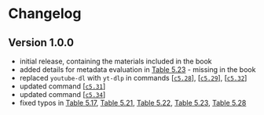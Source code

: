 # Changelog

## Version 1.0.0

- initial release, containing the materials included in the book
- added details for metadata evaluation in [Table 5.23](../eval_metadata/facebook/facebook-groups-metadata.md#table-5-23) - missing in the book
- replaced `youtube-dl` with `yt-dlp` in commands [[`c5.28`]](./data_collection/social_media_platforms/youtube/yt-dlp_ytcd.md#c5-28), [[`c5.29`]](./data_collection/social_media_platforms/youtube/yt-dlp_ytcd.md#c5-29), [[`c5.32`]](./data_collection/social_media_platforms/youtube/yt-dlp_ytcd.md#c5-32)
- updated command [[`c5.31`]](./data_collection/social_media_platforms/youtube/yt-dlp_ytcd.md#c5-31)
- updated command [[`c5.34`]](./data_processing/pdf_word_images.md#c5-34)
- fixed typos in [Table 5.17](./eval_metadata/instagram/ig_instaloader-posts-metadata.md#table-5-17), [Table 5.21](./eval_metadata/facebook/fb_fbs-posts-metadata.md#table-5-21), [Table 5.22](./eval_metadata/facebook/fb_fbs-profiles-metadata.md#table-5-22), [Table 5.23](./eval_metadata/facebook/fb_fbs-groups-metadata.md#table-5-23), [Table 5.28](./eval_metadata/youtube/yt_ytdl-videos-metadata.md#table-5-28)